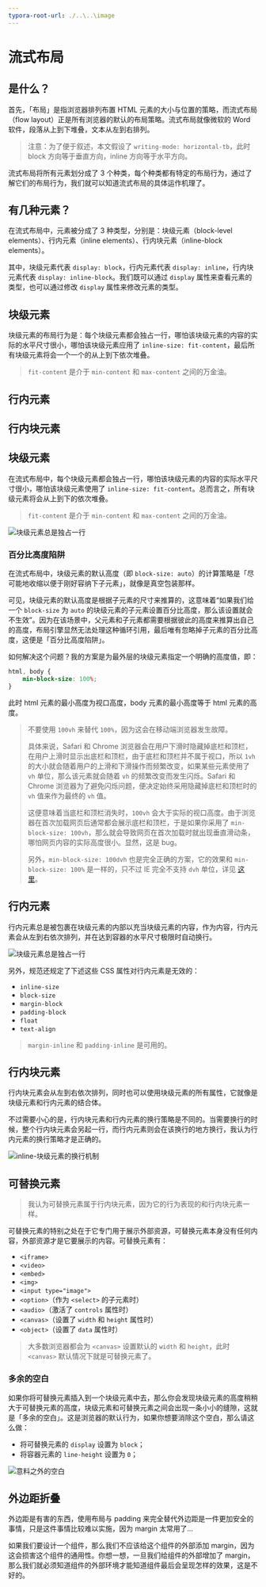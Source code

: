 ```yaml
---
typora-root-url: ./..\..\image
---
```


# 流式布局

## 是什么？

首先，「布局」是指浏览器排列布置 HTML 元素的大小与位置的策略，而流式布局（flow layout）正是所有浏览器的默认的布局策略。流式布局就像微软的 Word 软件，段落从上到下堆叠，文本从左到右排列。

> 注意：为了便于叙述，本文假设了 `writing-mode: horizontal-tb`，此时 block 方向等于垂直方向，inline 方向等于水平方向。

流式布局将所有元素划分成了 3 个种类，每个种类都有特定的布局行为，通过了解它们的布局行为，我们就可以知道流式布局的具体运作机理了。

## 有几种元素？

在流式布局中，元素被分成了 3 种类型，分别是：块级元素（block-level elements）、行内元素（inline elements）、行内块元素（inline-block elements）。

其中，块级元素代表 `display: block`，行内元素代表 `display: inline`，行内块元素代表 `display: inline-block`。我们既可以通过 `display` 属性来查看元素的类型，也可以通过修改 `display` 属性来修改元素的类型。

## 块级元素

块级元素的布局行为是：每个块级元素都会独占一行，哪怕该块级元素的内容的实际的水平尺寸很小，哪怕该块级元素应用了 `inline-size: fit-content`，最后所有块级元素将会一个一个的从上到下依次堆叠。

> `fit-content` 是介于 `min-content` 和 `max-content` 之间的万金油。

## 行内元素

## 行内块元素

## 块级元素

在流式布局中，每个块级元素都会独占一行，哪怕该块级元素的内容的实际水平尺寸很小，哪怕该块级元素使用了 `inline-size: fit-content`。总而言之，所有块级元素将会从上到下的依次堆叠。

> `fit-content` 是介于 `min-content` 和 `max-content` 之间的万金油。

![块级元素总是独占一行](/css/flow-layout/block-element.png)

### 百分比高度陷阱

在流式布局中，块级元素的默认高度（即 `block-size: auto`）的计算策略是「尽可能地收缩以便于刚好容纳下子元素」，就像是真空包装那样。

可见，块级元素的默认高度是根据子元素的尺寸来推算的，这意味着“如果我们给一个 `block-size` 为 `auto` 的块级元素的子元素设置百分比高度，那么该设置就会不生效”。因为在该场景中，父元素和子元素都需要根据彼此的高度来推算出自己的高度，布局引擎显然无法处理这种循环引用，最后唯有忽略掉子元素的百分比高度，这便是「百分比高度陷阱」。

如何解决这个问题？我的方案是为最外层的块级元素指定一个明确的高度值，即：

```css
html, body {
    min-block-size: 100%;
}
```

此时 html 元素的最小高度为视口高度，body 元素的最小高度等于 html 元素的高度。

> 不要使用 `100vh` 来替代 `100%`，因为这会在移动端浏览器发生故障。
>
> 具体来说，Safari 和 Chrome 浏览器会在用户下滑时隐藏掉底栏和顶栏，在用户上滑时显示出底栏和顶栏，由于底栏和顶栏并不属于视口，所以 `1vh` 的大小就会随着用户的上滑和下滑操作而频繁改变，如果某些元素使用了 `vh` 单位，那么该元素就会随着 `vh` 的频繁改变而发生闪烁。Safari 和 Chrome 浏览器为了避免闪烁问题，便决定始终采用隐藏掉底栏和顶栏时的 `vh` 值来作为最终的 `vh` 值。
>
> 这便意味着当底栏和顶栏消失时，`100vh` 会大于实际的视口高度。由于浏览器在首次加载网页后通常都会展示底栏和顶栏，于是如果你采用了 `min-block-size: 100vh`，那么就会导致网页在首次加载时就出现垂直滑动条，哪怕网页内容的实际高度很小。显然，这是 bug。
>
> 另外，`min-block-size: 100dvh` 也是完全正确的方案，它的效果和 `min-block-size: 100%` 是一样的，只不过 IE 完全不支持 `dvh` 单位，详见 [这里](https://caniuse.com/?search=types%3A%20dvh)。

## 行内元素

行内元素总是被包裹在块级元素的内部以充当块级元素的内容，作为内容，行内元素会从左到右依次排列，并在达到容器的水平尺寸极限时自动换行。

![块级元素总是独占一行](/css/flow-layout/inline-element.png)

另外，规范还规定了下述这些 CSS 属性对行内元素是无效的：

- `inline-size`
- `block-size`
- `margin-block`
- `padding-block`
- `float`
- `text-align`

> `margin-inline` 和 `padding-inline` 是可用的。

## 行内块元素

行内块元素会从左到右依次排列，同时也可以使用块级元素的所有属性，它就像是块级元素和行内元素的结合体。

不过需要小心的是，行内块元素和行内元素的换行策略是不同的。当需要换行的时候，整个行内块元素会另起一行，而行内元素则会在该换行的地方换行，我认为行内元素的换行策略才是正确的。

![inline-块级元素的换行机制](/css/flow-layout/inline-block-element.png)

## 可替换元素

> 我认为可替换元素属于行内块元素，因为它的行为表现的和行内块元素一样。

可替换元素的特别之处在于它专门用于展示外部资源，可替换元素本身没有任何内容，外部资源才是它要展示的内容。可替换元素有：

- `<iframe>`
- `<video>`
- `<embed>`
- `<img>`
- `<input type="image">`
- `<option>`（作为 `<select>` 的子元素时）
- `<audio>`（激活了 `controls` 属性时）
- `<canvas>`（设置了 `width` 和 `height` 属性时）
- `<object>`（设置了 `data` 属性时）

> 大多数浏览器都会为 `<canvas>` 设置默认的 `width` 和 `height`，此时 `<canvas>` 默认情况下就是可替换元素了。

### 多余的空白

如果你将可替换元素插入到一个块级元素中去，那么你会发现块级元素的高度稍稍大于可替换元素的高度，块级元素和可替换元素之间会出现一条小小的缝隙，这就是「多余的空白」。这是浏览器的默认行为，如果你想要消除这个空白，那么请这么做：

- 将可替换元素的 `display` 设置为 `block`；
- 将容器元素的 `line-height` 设置为 `0`；

![意料之外的空白](/css/flow-layout/unexpected-space.png)

## 外边距折叠

外边距是有害的东西，使用布局与 padding 来完全替代外边距是一件更加安全的事情，只是这件事情比较难以实施，因为 margin 太常用了...

如果我们要设计一个组件，那么我们不应该给这个组件的外部添加 margin，因为这会损害这个组件的通用性。你想一想，一旦我们给组件的外部增加了 margin，那么我们就必须知道组件的外部环境才能知道组件最后会呈现怎样的效果，这是不好的。

